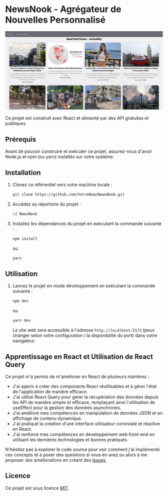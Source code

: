 # NewsNook - Agrégateur de Nouvelles Personnalisé

![NewsNook Screenshot](screenshot.png)

Ce projet est construit avec React et alimenté par des API gratuites et publiques.

## Prérequis

Avant de pouvoir construire et exécuter ce projet, assurez-vous d'avoir Node.js et npm (ou yarn) installés sur votre système.

## Installation

1. Clonez ce référentiel vers votre machine locale :

   ```bash
   git clone https://github.com/VotreNom/NewsNook.git
   ```

2. Accédez au répertoire du projet :

   ```bash
   cd NewsNook
   ```

3. Installez les dépendances du projet en exécutant la commande suivante :

   ```bash
   npm install
   ```

   ou

   ```bash
   yarn
   ```

## Utilisation

1. Lancez le projet en mode développement en exécutant la commande suivante :

   ```bash
   npm dev
   ```

   ou

   ```bash
   yarn dev
   ```

   Le site web sera accessible à l'adresse `http://localhost:5173` (peux changer selon votre configuration / la disponibilité du port) dans votre navigateur.

## Apprentissage en React et Utilisation de React Query

Ce projet m'a permis de m'améliorer en React de plusieurs manières :

- J'ai appris à créer des composants React réutilisables et à gérer l'état de l'application de manière efficace.
- J'ai utilisé React Query pour gérer la récupération des données depuis les API de manière simple et efficace, remplaçant ainsi l'utilisation de useEffect pour la gestion des données asynchrones.
- J'ai amélioré mes compétences en manipulation de données JSON et en affichage de contenu dynamique.
- J'ai pratiqué la création d'une interface utilisateur conviviale et réactive en React.
- J'ai renforcé mes compétences en développement web front-end en utilisant les dernières technologies et bonnes pratiques.

N'hésitez pas à explorer le code source pour voir comment j'ai implémenté ces concepts et à poser des questions si vous en avez ou alors à me proposer des améliorations en créant des [Issues](https://github.com/Mitotow/NewsNook/issues).

## Licence

Ce projet est sous licence [MIT](LICENSE).
